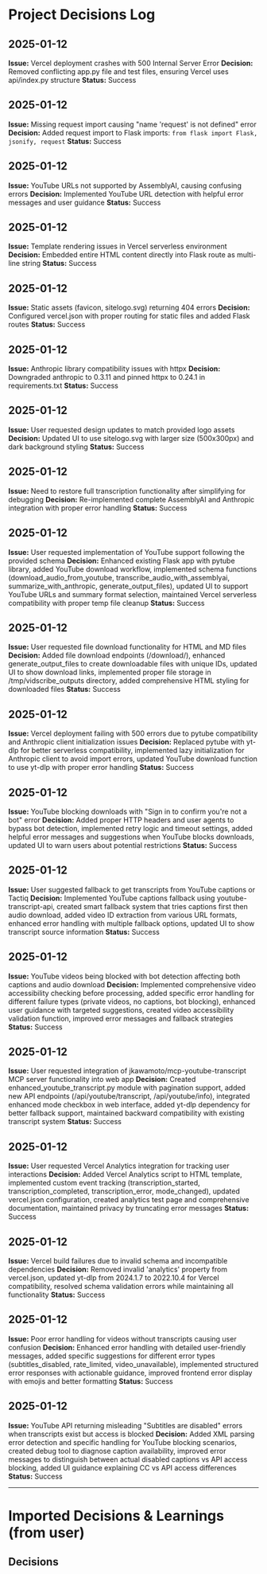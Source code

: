 # Project Decisions Log

## 2025-01-12
**Issue:** Vercel deployment crashes with 500 Internal Server Error
**Decision:** Removed conflicting app.py file and test files, ensuring Vercel uses api/index.py structure
**Status:** Success

## 2025-01-12
**Issue:** Missing request import causing "name 'request' is not defined" error
**Decision:** Added request import to Flask imports: `from flask import Flask, jsonify, request`
**Status:** Success

## 2025-01-12
**Issue:** YouTube URLs not supported by AssemblyAI, causing confusing errors
**Decision:** Implemented YouTube URL detection with helpful error messages and user guidance
**Status:** Success

## 2025-01-12
**Issue:** Template rendering issues in Vercel serverless environment
**Decision:** Embedded entire HTML content directly into Flask route as multi-line string
**Status:** Success

## 2025-01-12
**Issue:** Static assets (favicon, sitelogo.svg) returning 404 errors
**Decision:** Configured vercel.json with proper routing for static files and added Flask routes
**Status:** Success

## 2025-01-12
**Issue:** Anthropic library compatibility issues with httpx
**Decision:** Downgraded anthropic to 0.3.11 and pinned httpx to 0.24.1 in requirements.txt
**Status:** Success

## 2025-01-12
**Issue:** User requested design updates to match provided logo assets
**Decision:** Updated UI to use sitelogo.svg with larger size (500x300px) and dark background styling
**Status:** Success

## 2025-01-12
**Issue:** Need to restore full transcription functionality after simplifying for debugging
**Decision:** Re-implemented complete AssemblyAI and Anthropic integration with proper error handling
**Status:** Success

## 2025-01-12
**Issue:** User requested implementation of YouTube support following the provided schema
**Decision:** Enhanced existing Flask app with pytube library, added YouTube download workflow, implemented schema functions (download_audio_from_youtube, transcribe_audio_with_assemblyai, summarize_with_anthropic, generate_output_files), updated UI to support YouTube URLs and summary format selection, maintained Vercel serverless compatibility with proper temp file cleanup
**Status:** Success

## 2025-01-12
**Issue:** User requested file download functionality for HTML and MD files
**Decision:** Added file download endpoints (/download/<filename>), enhanced generate_output_files to create downloadable files with unique IDs, updated UI to show download links, implemented proper file storage in /tmp/vidscribe_outputs directory, added comprehensive HTML styling for downloaded files
**Status:** Success

## 2025-01-12
**Issue:** Vercel deployment failing with 500 errors due to pytube compatibility and Anthropic client initialization issues
**Decision:** Replaced pytube with yt-dlp for better serverless compatibility, implemented lazy initialization for Anthropic client to avoid import errors, updated YouTube download function to use yt-dlp with proper error handling
**Status:** Success

## 2025-01-12
**Issue:** YouTube blocking downloads with "Sign in to confirm you're not a bot" error
**Decision:** Added proper HTTP headers and user agents to bypass bot detection, implemented retry logic and timeout settings, added helpful error messages and suggestions when YouTube blocks downloads, updated UI to warn users about potential restrictions
**Status:** Success

## 2025-01-12
**Issue:** User suggested fallback to get transcripts from YouTube captions or Tactiq
**Decision:** Implemented YouTube captions fallback using youtube-transcript-api, created smart fallback system that tries captions first then audio download, added video ID extraction from various URL formats, enhanced error handling with multiple fallback options, updated UI to show transcript source information
**Status:** Success

## 2025-01-12
**Issue:** YouTube videos being blocked with bot detection affecting both captions and audio download
**Decision:** Implemented comprehensive video accessibility checking before processing, added specific error handling for different failure types (private videos, no captions, bot blocking), enhanced user guidance with targeted suggestions, created video accessibility validation function, improved error messages and fallback strategies
**Status:** Success

## 2025-01-12
**Issue:** User requested integration of jkawamoto/mcp-youtube-transcript MCP server functionality into web app
**Decision:** Created enhanced_youtube_transcript.py module with pagination support, added new API endpoints (/api/youtube/transcript, /api/youtube/info), integrated enhanced mode checkbox in web interface, added yt-dlp dependency for better fallback support, maintained backward compatibility with existing transcript system
**Status:** Success

## 2025-01-12
**Issue:** User requested Vercel Analytics integration for tracking user interactions
**Decision:** Added Vercel Analytics script to HTML template, implemented custom event tracking (transcription_started, transcription_completed, transcription_error, mode_changed), updated vercel.json configuration, created analytics test page and comprehensive documentation, maintained privacy by truncating error messages
**Status:** Success

## 2025-01-12
**Issue:** Vercel build failures due to invalid schema and incompatible dependencies
**Decision:** Removed invalid 'analytics' property from vercel.json, updated yt-dlp from 2024.1.7 to 2022.10.4 for Vercel compatibility, resolved schema validation errors while maintaining all functionality
**Status:** Success

## 2025-01-12
**Issue:** Poor error handling for videos without transcripts causing user confusion
**Decision:** Enhanced error handling with detailed user-friendly messages, added specific suggestions for different error types (subtitles_disabled, rate_limited, video_unavailable), implemented structured error responses with actionable guidance, improved frontend error display with emojis and better formatting
**Status:** Success

## 2025-01-12
**Issue:** YouTube API returning misleading "Subtitles are disabled" errors when transcripts exist but access is blocked
**Decision:** Added XML parsing error detection and specific handling for YouTube blocking scenarios, created debug tool to diagnose caption availability, improved error messages to distinguish between actual disabled captions vs API access blocking, added UI guidance explaining CC vs API access differences
**Status:** Success

---
# Imported Decisions & Learnings (from user)

## Decisions

